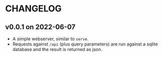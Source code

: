 # CHANGELOG

## v0.0.1 on 2022-06-07
- A simple webserver, similar to `serve`.
- Requests against `/api` (plus query parameters) are run against a sqlite database and the result is returned as json.
